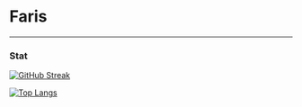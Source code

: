 # Faris

---

### Stat

[![GitHub Streak](http://github-readme-streak-stats.herokuapp.com?user=mfarisfairul&theme=dark&background=000000)](https://git.io/streak-stats)

[![Top Langs](https://github-readme-stats.vercel.app/api/top-langs/?username=mfarisfairul)](https://github.com/anuraghazra/github-readme-stats)
